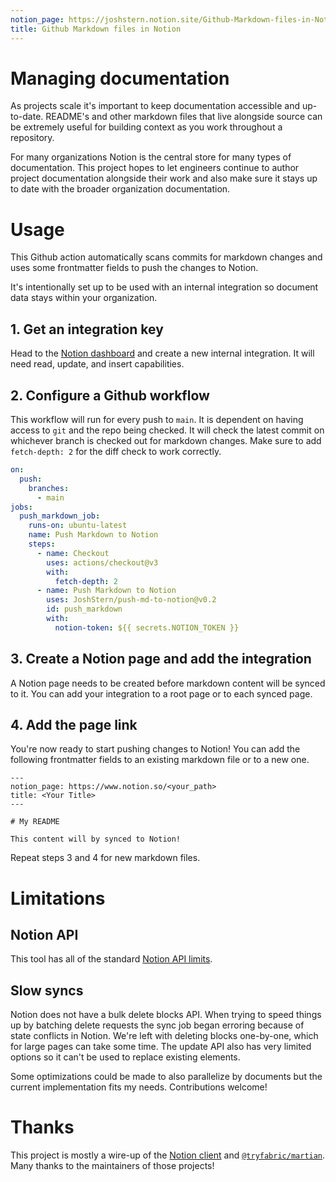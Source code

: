 ```yaml
---
notion_page: https://joshstern.notion.site/Github-Markdown-files-in-Notion-e2c1415d3253487baeb54fbe5d7383d0
title: Github Markdown files in Notion
---
```


# Managing documentation

As projects scale it's important to keep documentation accessible and up-to-date. README's and other markdown files that live alongside source can be extremely useful for building context as you work throughout a repository.

For many organizations Notion is the central store for many types of documentation. This project hopes to let engineers continue to author project documentation alongside their work and also make sure it stays up to date with the broader organization documentation.

# Usage

This Github action automatically scans commits for markdown changes and uses some frontmatter fields to push the changes to Notion.

It's intentionally set up to be used with an internal integration so document data stays within your organization.

## 1. Get an integration key

Head to the [Notion dashboard](https://www.notion.so/my-integrations) and create a new internal integration. It will need read, update, and insert capabilities.

## 2. Configure a Github workflow

This workflow will run for every push to `main`. It is dependent on having access to `git` and the repo being checked. It will check the latest commit on whichever branch is checked out for markdown changes. Make sure to add `fetch-depth: 2` for the diff check to work correctly.

```yaml
on:
  push:
    branches:
      - main
jobs:
  push_markdown_job:
    runs-on: ubuntu-latest
    name: Push Markdown to Notion
    steps:
      - name: Checkout
        uses: actions/checkout@v3
        with:
          fetch-depth: 2
      - name: Push Markdown to Notion
        uses: JoshStern/push-md-to-notion@v0.2
        id: push_markdown
        with:
          notion-token: ${{ secrets.NOTION_TOKEN }}
```

## 3. Create a Notion page and add the integration

A Notion page needs to be created before markdown content will be synced to it. You can add your integration to a root page or to each synced page.

## 4. Add the page link

You're now ready to start pushing changes to Notion! You can add the following frontmatter fields to an existing markdown file or to a new one.

```
---
notion_page: https://www.notion.so/<your_path>
title: <Your Title>
---

# My README

This content will by synced to Notion!
```

Repeat steps 3 and 4 for new markdown files.

# Limitations

## Notion API

This tool has all of the standard [Notion API limits](https://developers.notion.com/reference/request-limits).

## Slow syncs

Notion does not have a bulk delete blocks API. When trying to speed things up by batching delete requests the sync job began erroring because of state conflicts in Notion. We're left with deleting blocks one-by-one, which for large pages can take some time. The update API also has very limited options so it can't be used to replace existing elements.

Some optimizations could be made to also parallelize by documents but the current implementation fits my needs. Contributions welcome!

# Thanks

This project is mostly a wire-up of the [Notion client](https://www.npmjs.com/package/@notionhq/client) and [`@tryfabric/martian`](https://www.npmjs.com/package/@tryfabric/martian). Many thanks to the maintainers of those projects!
